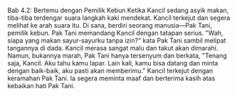 Bab 4.2: Bertemu dengan Pemilik Kebun
Ketika Kancil sedang asyik makan, tiba-tiba terdengar suara langkah kaki mendekat. Kancil terkejut dan segera melihat ke arah suara itu. Di sana, berdiri seorang manusia—Pak Tani, pemilik kebun. Pak Tani memandang Kancil dengan tatapan serius. "Wah, siapa yang makan sayur-sayurku tanpa izin?" kata Pak Tani sambil melipat tangannya di dada. Kancil merasa sangat malu dan takut akan dimarahi. Namun, bukannya marah, Pak Tani hanya tersenyum dan berkata, "Tenang saja, Kancil. Aku tahu kamu lapar. Lain kali, kamu bisa datang dan minta dengan baik-baik, aku pasti akan memberimu." Kancil terkejut dengan keramahan Pak Tani. Ia segera meminta maaf dan berterima kasih atas kebaikan hati Pak Tani.